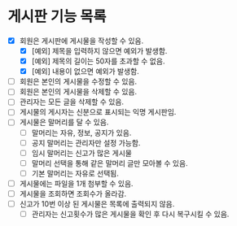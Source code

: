 # 게시판 기능 목록

* [x] 회원은 게시판에 게시물을 작성할 수 있음.
    * [x] [예외] 제목을 입력하지 않으면 예외가 발생함.
    * [x] [예외] 제목의 길이는 50자를 초과할 수 없음.
    * [x] [예외] 내용이 없으면 예외가 발생함.
* [ ] 회원은 본인의 게시물을 수정할 수 있음.
* [ ] 회원은 본인의 게시물을 삭제할 수 있음.
* [ ] 관리자는 모든 글을 삭제할 수 있음.
* [ ] 게시물의 게시자는 신분으로 표시되는 익명 게시판임.
* [ ] 게시물은 말머리를 달 수 있음.
    * [ ] 말머리는 자유, 정보, 공지가 있음.
    * [ ] 공지 말머리는 관리자만 설정 가능함.
    * [ ] 임시 말머리는 신고가 많은 게시물
    * [ ] 말머리 선택을 통해 같은 말머리 글만 모아볼 수 있음.
    * [ ] 기본 말머리는 자유로 선택됨.
* [ ] 게시물에는 파일을 1개 첨부할 수 있음.
* [ ] 게시물을 조회하면 조회수가 올라감.
* [ ] 신고가 10번 이상 된 게시물은 목록에 출력되지 않음.
    * [ ] 관리자는 신고횟수가 많은 게시물을 확인 후 다시 복구시킬 수 있음.